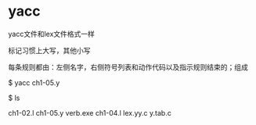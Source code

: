 # yacc

yacc文件和lex文件格式一样



标记习惯上大写，其他小写

每条规则都由：左侧名字，右侧符号列表和动作代码以及指示规则结束的；组成

$ yacc ch1-05.y

$ ls

ch1-02.l	ch1-05.y	verb.exe     ch1-04.l	lex.yy.c	y.tab.c

